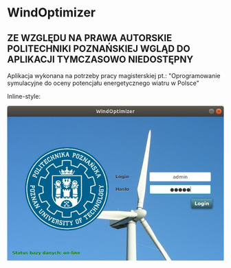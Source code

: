 # WindOptimizer

## ZE WZGLĘDU NA PRAWA AUTORSKIE POLITECHNIKI POZNAŃSKIEJ WGLĄD DO APLIKACJI TYMCZASOWO NIEDOSTĘPNY

Aplikacja wykonana na potrzeby pracy magisterskiej pt.: "Oprogramowanie symulacyjne do oceny potencjału energetycznego wiatru w Polsce"

Inline-style: <p align="center">
  <img />![alt text](https://github.com/Jabbasnik/WindOptimizer/blob/master/logowanie.jpg "Logo Title Text 1")
</p>


